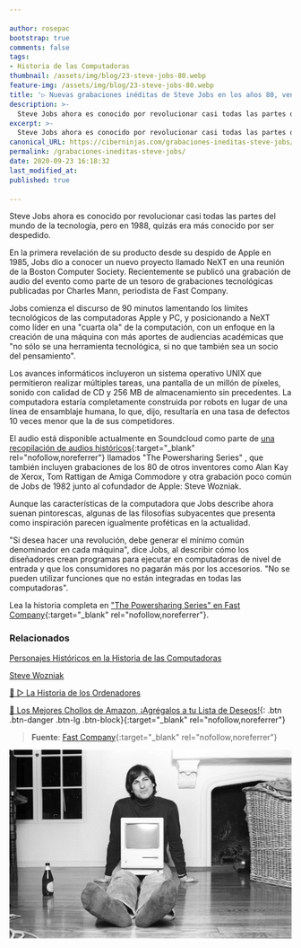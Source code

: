 ```yaml
---

author: rosepac
bootstrap: true
comments: false
tags:
- Historia de las Computadoras
thumbnail: /assets/img/blog/23-steve-jobs-80.webp
feature-img: /assets/img/blog/23-steve-jobs-80.webp
title: '▷ Nuevas grabaciones inéditas de Steve Jobs en los años 80, ven la luz ahora'
description: >-
  Steve Jobs ahora es conocido por revolucionar casi todas las partes del mundo de la tecnología, pero en 1988, quizás era más conocido por ser despedido.
excerpt: >-
  Steve Jobs ahora es conocido por revolucionar casi todas las partes del mundo de la tecnología, pero en 1988, quizás era más conocido por ser despedido.
canonical_URL: https://ciberninjas.com/grabaciones-ineditas-steve-jobs/
permalink: /grabaciones-ineditas-steve-jobs/
date: 2020-09-23 16:18:32
last_modified_at: 
published: true

---
```


Steve Jobs ahora es conocido por revolucionar casi todas las partes del mundo de la tecnología, pero en 1988, quizás era más conocido por ser despedido.

En la primera revelación de su producto desde su despido de Apple en 1985, Jobs dio a conocer un nuevo proyecto llamado NeXT en una reunión de la Boston Computer Society. Recientemente se publicó una grabación de audio del evento como parte de un tesoro de grabaciones tecnológicas publicadas por Charles Mann, periodista de Fast Company.

Jobs comienza el discurso de 90 minutos lamentando los límites tecnológicos de las computadoras Apple y PC, y posicionando a NeXT como líder en una "cuarta ola" de la computación, con un enfoque en la creación de una máquina con más aportes de audiencias académicas que "no sólo se una herramienta tecnológica, si no que también sea un socio del pensamiento".

Los avances informáticos incluyeron un sistema operativo UNIX que permitieron realizar múltiples tareas, una pantalla de un millón de píxeles, sonido con calidad de CD y 256 MB de almacenamiento sin precedentes. La computadora estaría completamente construida por robots en lugar de una línea de ensamblaje humana, lo que, dijo, resultaría en una tasa de defectos 10 veces menor que la de sus competidores.

El audio está disponible actualmente en Soundcloud como parte de [una recopilación de audios históricos](https://soundcloud.com/user-626311220){:target="_blank" rel="nofollow,noreferrer"} llamados "The Powersharing Series" , que también incluyen grabaciones de los 80 de otros inventores como Alan Kay de Xerox, Tom Rattigan de Amiga Commodore y otra grabación poco común de Jobs de 1982 junto al cofundador de Apple: Steve Wozniak.

Aunque las características de la computadora que Jobs describe ahora suenan pintorescas, algunas de las filosofías subyacentes que presenta como inspiración parecen igualmente proféticas en la actualidad.

"Si desea hacer una revolución, debe generar el mínimo común denominador en cada máquina", dice Jobs, al describir cómo los diseñadores crean programas para ejecutar en computadoras de nivel de entrada y que los consumidores no pagarán más por los accesorios. "No se pueden utilizar funciones que no están integradas en todas las computadoras".

Lea la historia completa en ["The Powersharing Series" en Fast Company](https://www.fastcompany.com/90541084/this-unheard-steve-jobs-tape-is-part-of-an-amazing-trove-of-tech-history){:target="_blank" rel="nofollow,noreferrer"}.

### **Relacionados** <!-- omit in toc -->

[Personajes Históricos en la Historia de las Computadoras](https://ciberninjas.com/personajes-historicos/)

[Steve Wozniak](https://ciberninjas.com/personajes-historicos/steve-wozniak/)

[🥇 ▷ La Historia de los Ordenadores](https://ciberninjas.com/cronograma/)

[🛒 Los Mejores Chollos de Amazon, ¡Agrégalos a tu Lista de Deseos!](/amazon/ "Los Mejores Chollos de Amazon, Ofertas Flash, Black Monday y Amazon Prime Day"){: .btn .btn-danger .btn-lg .btn-block}{:target="_blank" rel="nofollow,noreferrer"}

> **Fuente**: [Fast Company](https://www.fastcompany.com/90541084/this-unheard-steve-jobs-tape-is-part-of-an-amazing-trove-of-tech-history "Fast Company"){:target="_blank" rel="nofollow,noreferrer"}

![Salen a la luz grabaciones inédidas de Steve Jobs, de los Años 80](/assets/img/blog/23-steve-jobs-80.webp "Salen a la luz grabaciones inédidas de Steve Jobs, de los Años 80")